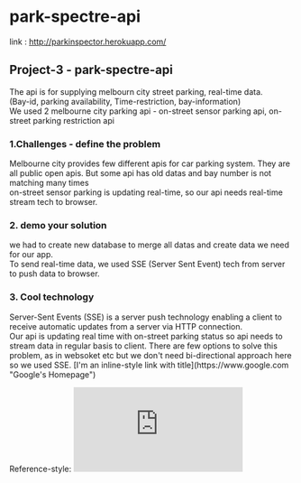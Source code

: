 # park-spectre-api

link : http://parkinspector.herokuapp.com/

<h2>Project-3 - park-spectre-api</h2>
The api is for supplying melbourn city street parking, real-time data.<br/>
(Bay-id, parking availability, Time-restriction, bay-information)<br/>
We used 2 melbourne city parking api - on-street sensor parking api, on-street parking restriction api
<br>
<h3>1.Challenges - define the problem</h3>
Melbourne city provides few different apis for car parking system. They are all public open apis. But some api has old datas and bay number is not matching many times<br/>
on-street sensor parking is updating real-time, so our api needs real-time stream tech to browser.
<br>
<h3>2. demo your solution</h3>
we had to create new database to merge all datas and create data we need for our app.<br/>
To send real-time data, we used SSE (Server Sent Event) tech from server to push data to browser.
<br>
<h3>3. Cool technology</h3>
Server-Sent Events (SSE) is a server push technology enabling a client to receive automatic updates from a server via HTTP connection.<br/>
Our api is updating real time with on-street parking status so api needs to stream data in regular basis to client. There are few options to solve this problem, as in websoket etc but we don't need bi-directional approach here so we used SSE.
[I'm an inline-style link with title](https://www.google.com "Google's Homepage")

Reference-style: 
![alt text][logo]

[logo]: https://github.com/tmak1/park-spectre-client/blob/master/app.js "Logo Title Text 2"
